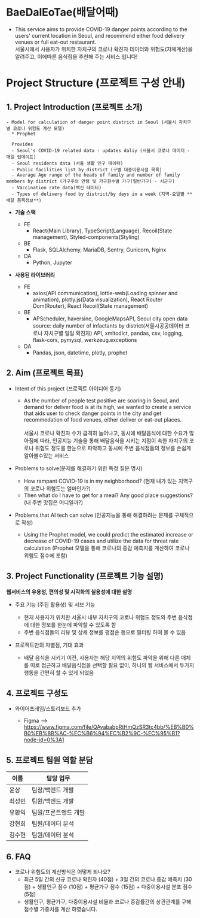 # BaeDalEoTae(배달어때)
- This service aims to provide COVID-19 danger points according to the users' current location in Seoul, and recommend either food delivery venues or full eat-out restaurant. <br/> 서울시에서 사용자가 위치한 자치구의 코로나 확진자 데이터와 위험도(자체계산)을 알려주고, 이에따른 음식점을 추천해 주는 서비스 입니다!

#  Project Structure (프로젝트 구성 안내)

## 1. Project Introduction (프로젝트 소개)

    - Model for calculation of danger point district in Seoul (서울시 자치구별 코로나 위험도 계산 모델)
      * Prophet
      
      Provides
      - Seoul's COVID-19 related data - updates daliy (서울시 코로나 데이터 - 매일 업데이트)
      - Seoul residents data (서울 생활 인구 데이터)
      - Public facilities list by district (구별 대중이용시설 목록)
      - Average Age range of the heads of family and number of family members by district (가구주의 연령 및 가구원수별 가구(일반가구) - 시군구)
      - Vaccination rate data(백신 데이터)
      - Types of delivery food by district/by days in a week (지역-요일별 **배달 품목정보**)

  - **기술 스택**
    - FE
      * React(Main Library), TypeScript(Language), Recoil(State management), Styled-components(Styling)
    - BE
      * Flask, SQLAlchemy, MariaDB, Sentry, Gunicorn, Nginx
    - DA
      * Python, Jupyter

  - **사용된 라이브러리**
    - FE
      * axios(API communication), lottie-web(Loading spinner and animation), plotly.js(Data visualization), React Router Dom(Router), React Recoil(State management)
    - BE
      * APScheduler, haversine, GoogleMapsAPI, Seoul city open data source: daily number of infactants by district(서울시공공데이터 코로나 자치구별 일일 확진자) API, xmltodict, pandas, csv, logging, flask-cors, pymysql, werkzeug.exceptions
    - DA
      * Pandas, json, datetime, plotly, prophet

## 2. Aim (프로젝트 목표)
  
  - Intent of this project (프로젝트 아이디어 동기)

    * As the number of people test positive are soaring in Seoul, and demand for deliver food is at its high, we wanted to create a service that aids user to check danger points in the city and get recommedation of food venues, either deliver or eat-out places. <br/><br/> 서울시 코로나 확진자 수가 급격히 늘어나고, 동시에 배달음식에 대한 수요가 많아짐에 따라, 인공지능 기술을 통해 배달음식을 시키는 지점이 속한 자치구의 코로나 위험도 정도를 한눈으로 파악하고 동시에 주변 음식점들의 정보를 손쉽게 알아볼수있는 서비스
  

  - Problems to solve(문제를 해결하기 위한 특정 질문 명시)

    * How rampant COVID-19 is in my neighborhood? (현재 내가 있는 지역구의 코로나 위험도는 얼마인가?)
    * Then what do I have to get for a meal? Any good place suggestions? (내 주변 맛집은 어디일까?)


  - Problems that AI tech can solve (인공지능을 통해 해결하려는 문제를 구체적으로 작성)
    * Using the Prophet model, we could predict the estimated increase or decrease of COVID-19 cases and utilize the data for threat rate calculation (Prophet 모델을 통해 코로나의 증감 예측치를 계산하여 코로나 위험도 점수에 포함)
## 3. Project Functionality (프로젝트 기능 설명)

**웹서비스의 유용성, 편의성 및 시각화의 실용성에 대한 설명**
  
  - 주요 기능 (주된 활용성) 및 서브 기능
    
    * 현재 사용자가 위치한 서울시 내부 자치구의 코로나 위험도 정도와 주변 음식점에 대한 정보를 한눈에 파악할 수 있도록 함
    * 주변 음식점들의 리뷰 및 상세 정보를 평점순 등으로 필터링 하여 볼 수 있음

  - 프로젝트만의 차별점, 기대 효과
    
    * 배달 음식을 시키기 이전, 사용자는 해당 지역의 위험도 파악을 위해 다른 매체를 따로 접근하고 배달음식점을 선택할 필요 없이, 하나의 웹 서비스에서 두가지 행동을 간편히 할 수 있게 되었음

## 4. 프로젝트 구성도

  - 와이어프레임/스토리보드 추가

    * Figma
      --> https://www.figma.com/file/QAyababpRtHmQzSR3tc4bb/%EB%B0%B0%EB%8B%AC-%EC%B6%94%EC%B2%9C-%EC%95%B1?node-id=0%3A1

## 5. 프로젝트 팀원 역할 분담
| 이름 | 담당 업무 |
| ------ | ------ |
| 윤상 | 팀장/백엔드 개발 |
| 최성민 | 팀원/백엔드 개발 |
| 유환익 | 팀원/프론트엔드 개발 |
| 강현희 | 팀원/데이터 분석 |
| 김수현 | 팀원/데이터 분석 |

## 6. FAQ
  - 코로나 위험도의 계산방식은 어떻게 되나요?
    * 최근 5일 간의 신규 코로나 확진자 (40점) + 3일 간의 코로나 증감 예측치 (30점) + 생활인구 점수 (10점) + 평균가구 점수 (15점) + 다중이용시설 분포 점수 (5점)
    * 생활인구, 평균가구, 다중이용시설 비율과 코로나 증감률간의 상관관계를 구해 점수별 가중치를 계산 하였습니다.
